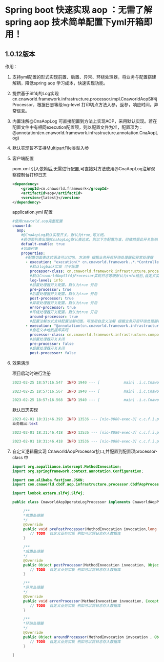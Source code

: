 # Spring boot 快速实现 aop ：无需了解 spring aop 技术简单配置下yml开箱即用！
## 1.0.12版本 

作用：
1. 支持yml配置的形式实现前置、后置、异常、环绕处理器，将业务与配置搭建解耦，降低spring aop 学习成本，快速实现功能。

2. 提供基于Slf4j的Log实现cn.cnaworld.framework.infrastructure.processor.impl.CnaworldAopSlf4jProcessor，根据日志等级log-level 打印切点方法入参，返参，响应时间，异常信息。

3. 内置注解@CnaAopLog 可直接配置到方法上实现AOP，采用默认实现。若在配置文件中有相同execution配置项，则以配置文件为准，配置项为：@annotation(cn.cnaworld.framework.infrastructure.annotation.CnaAopLog)

4. 默认实现暂不支持MultipartFile类型入参

5. 客户端配置

   pom.xml 引入依赖后,无需进行配置,可直接对方法使用@CnaAopLog注解观察控制台打印日志

   ```xml
   <dependency>
       <groupId>cn.cnaworld.framework</groupId>
       <artifactId>aop</artifactId>
       <version>{latest}</version>
   </dependency>
   ```

   application.yml 配置

   ```yaml
   #使用cnaworld.aop完整配置
   cnaworld:
     aop:
       #@CnaAopLog默认实现开关，默认为true,可关闭。
       #若切面列表出现@CnaAopLog默认表达式，则以下方配置为准，但依然受此开关影响
       default-enable: true
       #切面列表
       properties:
         #配置切面表达式语法可以切包，方法等 根据业务开启环绕处理器和异常处理器
         - execution: "execution(* cn.cnaworld.framework..*.*Controller.*(..))"
           #默认logback实现 可不配置
           processor-class: cn.cnaworld.framework.infrastructure.processor.impl.CnaworldAopSlf4jProcessor
           #默认CnaworldAopSlf4jProcessor实现日志等级默认为info级别,自定义实现无效
           log-level: info
           #前置处理器开关配置，默认为true 开启
           pre-processor: true
           #后置处理器开关配置，默认为true 开启
           post-processor: true
           #异常处理器开关配置，默认为true 开启
           error-processor: true
           #环绕处理器开关配置，默认为true 开启
           around-processor: true
           #配置注解方式支持配置注解切面，可使用自定义注解 根据业务开启环绕处理器和异常处理器
         - execution: "@annotation(cn.cnaworld.framework.infrastructure.annotation.CnaAopLog)"
           #自定义本地数据库实现
           processor-class: cn.cnaworld.framework.infrastructure.component.operatelog.CnaworldAopOperateLogProcessor
           #前置处理器开关关闭
           pre-processor: false
           #后置处理器开关关闭
           post-processor: false
   ```

6. 效果演示

   项目启动时进行注册

   ```lua
   2023-02-25 18:57:16.547  INFO 1940 --- [           main] .i.c.CnaworldAopBeanFactoryPostProcessor : cna-aop register CnaworldAopBeanFactoryPostProcessor start
   
   2023-02-25 18:57:16.567  INFO 1940 --- [           main] .i.c.CnaworldAopBeanFactoryPostProcessor : cna-aop register @annotation(cn.cnaworld.framework.infrastructure.annotation.CnaAopLog) success
   
   2023-02-25 18:57:16.568  INFO 1940 --- [           main] .i.c.CnaworldAopBeanFactoryPostProcessor : cna-aop register CnaworldAopBeanFactoryPostProcessor finish
   ```

   

   默认日志实现

   ```lua
   2023-02-01 18:31:46.393  INFO 13536 --- [nio-8080-exec-3] c.c.f.i.p.i.CnaworldAopSlf4jProcessor    : 前置处理器|方法名：cn.cnaworld.cnaworldaoptest.api.TestApi.test,入参：["text"]
   业务输出:text
   
   2023-02-01 18:31:46.418  INFO 13536 --- [nio-8080-exec-3] c.c.f.i.p.i.CnaworldAopSlf4jProcessor    : 后置处理器|方法名：cn.cnaworld.cnaworldaoptest.api.TestApi.test,入参：["text"],反参："return : text"
   
   2023-02-01 18:31:46.418  INFO 13536 --- [nio-8080-exec-3] c.c.f.i.p.i.CnaworldAopSlf4jProcessor    : 环绕处理器|方法名：cn.cnaworld.cnaworldaoptest.api.TestApi.test,执行时间：81毫秒,入参：["text"],返参："return : text"
   ```

7. 自定义逻辑需实现 CnaworldAopProcessor接口,并配置到配置项processor-class 中

   ```java
   import org.aopalliance.intercept.MethodInvocation;
   import org.springframework.context.annotation.Configuration;
   
   import com.alibaba.fastjson.JSON;
   import com.cnaworld.cbdf.aop.infrastructure.processor.CbdfAopProcessor;
   
   import lombok.extern.slf4j.Slf4j;
   
   public class CnaworldAopOperateLogProcessor implements CnaworldAopProcessor{
   
        /**
        *前置处理器
        */
        @Override
        public void prePostProcessor(MethodInvocation invocation,long stime) {
           // TODO  自定义业务实现 例如可以将日志存入数据库
        }
   
        /**
        *后置处理器
        */
        @Override
        public Object postProcessor(MethodInvocation invocation, Object returnObject,long stime,long etime) {
           // TODO  自定义业务实现 例如可以将日志存入数据库
        }
   
        /**
        *异常处理器
        */
        @Override
        public void errorProcessor(MethodInvocation invocation, Exception e, long stime, long etime) {
           // TODO  自定义业务实现 例如可以将日志存入数据库
        }
   
        /**
        *环绕处理器
        */
        @Override
        public Object aroundProcessor(MethodInvocation invocation , Object returnObject, long stime, long etime) {
           // TODO  自定义业务实现 例如可以将日志存入数据库
        }
   	
   }
   ```
